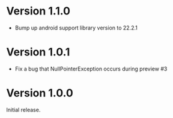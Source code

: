 # Version 1.1.0

* Bump up android support library version to 22.2.1

# Version 1.0.1

* Fix a bug that NullPointerException occurs during preview #3

# Version 1.0.0

Initial release.
